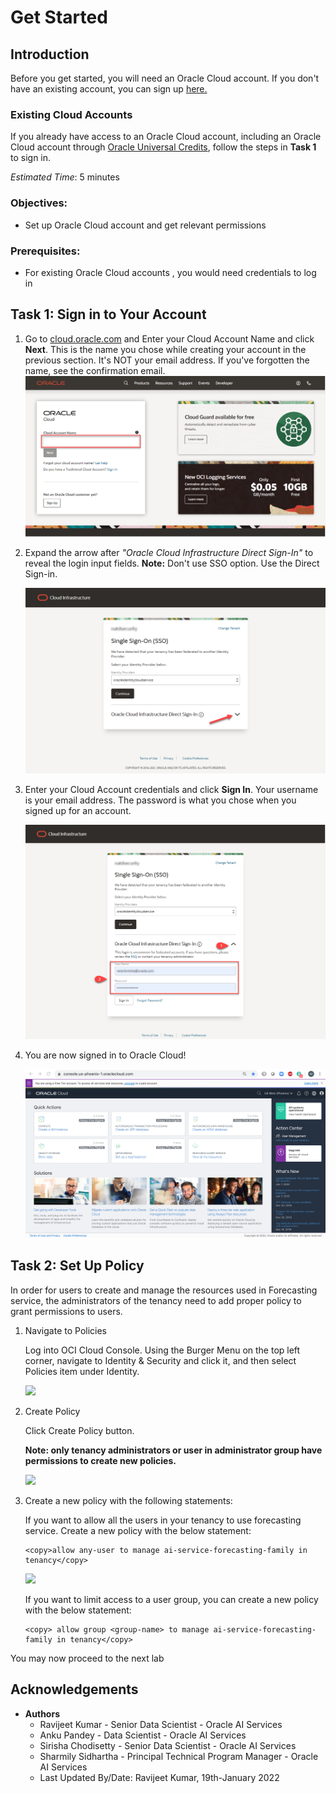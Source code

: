 # Get Started

## Introduction

Before you get started, you will need an Oracle Cloud account.
If you don't have an existing account, you can sign up [here.](https://signup.cloud.oracle.com)

### Existing Cloud Accounts

If you already have access to an Oracle Cloud account, including an Oracle Cloud account through [Oracle Universal Credits](https://docs.oracle.com/en/cloud/get-started/subscriptions-cloud/csgsg/universal-credits.html), follow the steps in **Task 1** to sign in.

*Estimated Time*: 5 minutes

### Objectives:

*	Set up Oracle Cloud account and get relevant permissions

### Prerequisites:
*	For existing Oracle Cloud accounts , you would need credentials to log in
  

## Task 1: Sign in to Your Account

1.  Go to [cloud.oracle.com](https://cloud.oracle.com) and Enter your Cloud Account Name and click **Next**. This is the name you chose while creating your account in the previous section. It's NOT your email address. If you've forgotten the name, see the confirmation email.
    ![](https://raw.githubusercontent.com/oracle/learning-library/master/common/labs/cloud-login/images/cloud-oracle.png " ")

2.  Expand the arrow after *"Oracle Cloud Infrastructure Direct Sign-In"* to reveal the login input fields. 
    **Note:** Don't use SSO option. Use the Direct Sign-in.  

    ![](https://raw.githubusercontent.com/oracle/learning-library/master/common/labs/cloud-login/images/cloud-login-tenant.png "")

3.  Enter your Cloud Account credentials and click **Sign In**. Your username is your email address. The password is what you chose when you signed up for an account.

    ![](https://raw.githubusercontent.com/oracle/learning-library/master/common/labs/cloud-login/images/oci-signin.png "")

4.  You are now signed in to Oracle Cloud!

    ![](https://raw.githubusercontent.com/oracle/learning-library/master/common/labs/cloud-login/images/oci-console-home-page.png "")

## Task 2: Set Up Policy

In order for users to create and manage the resources used in Forecasting service, the administrators of the tenancy need to add proper policy to grant permissions to users.

1.  Navigate to Policies

    Log into OCI Cloud Console. Using the Burger Menu on the top left corner, navigate to Identity & Security and click it, and then select Policies item under Identity.

    ![](images/policy-on-menu.png " ")

2.  Create Policy

    Click Create Policy button.
    
    **Note: only tenancy administrators or user in administrator group have permissions to create new policies.**


    ![](images/policy-create-button.png " ")

3.  Create a new policy with the following statements:

    If you want to allow all the users in your tenancy to use forecasting service. Create a new policy with the below statement:

    ```
    <copy>allow any-user to manage ai-service-forecasting-family in tenancy</copy>
    ```

    ![](../images/policy-creating-process.png " ")

    If you want to limit access to a user group, you can create a new policy with the below statement:

    ```
    <copy> allow group <group-name> to manage ai-service-forecasting-family in tenancy</copy>
    ```
You may now proceed to the next lab

## **Acknowledgements**
* **Authors**
    * Ravijeet Kumar - Senior Data Scientist - Oracle AI Services
    * Anku Pandey - Data Scientist - Oracle AI Services
    * Sirisha Chodisetty - Senior Data Scientist - Oracle AI Services
    * Sharmily Sidhartha - Principal Technical Program Manager - Oracle AI Services
    * Last Updated By/Date: Ravijeet Kumar, 19th-January 2022
